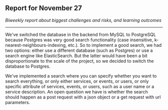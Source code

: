 
## Report for November 27

_Biweekly report about biggest challenges and risks, and learning outcomes_

---

We've switched the database in the backend from MySQL to PostgreSQL because Postgres was very good search functionality (case insensitive, k-nearest-neighbours-indexing, etc.). So to implement a good search, we had two options: either use a different database (such as Postgres) or use a search engine like ElasticSearch. But the latter would have been a bit disproportionate to the scale of the project, so we decided to switch the database to Postgres.

We've implemented a search where you can specify whether you want to search everything, or only either services, or events, or users, or only specific attribute of services, events, or users, such as a user name or a service description. An open question we have is whether the search should happen as a post request with a json object or a get request with url parameters.




